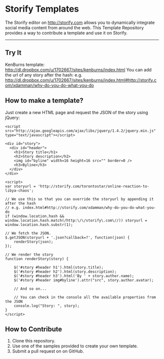 # Storify Templates

The Storify editor on http://storify.com allows you to dynamically integrate social media content from around the web.
This Template Repository provides a way to contribute a template and use it on Storify.

---------------------

## Try It
KenBurns template: http://dl.dropbox.com/u/1702667/sites/kenburns/index.html
You can add the url of any story after the hash:
e.g. http://dl.dropbox.com/u/1702667/sites/kenburns/index.html#http://storify.com/xdamman/why-do-you-do-what-you-do

## How to make a template?

Just create a new HTML page and request the JSON of the story using jQuery:

    <script src="http://ajax.googleapis.com/ajax/libs/jquery/1.4.2/jquery.min.js" type="text/javascript"></script>
  
    <div id="story">
      <div id="header">
        <h1>Story title</h1>
        <h2>Story description</h2>
        <img id="byline" width=16 height=16 src="" border=0 />
        <h3>Byline</h3>
      </div>
    </div>
  
    <script>
    var storyurl = 'http://storify.com/torontostar/online-reaction-to-libya-chaos';
    
    // We use this so that you can override the storyurl by appending it after the hash
    // e.g. index.html#http://storify.com/xdamman/why-do-you-do-what-you-do
    if (window.location.hash && window.location.hash.match(/http:\/\/storify\.com\//)) storyurl = window.location.hash.substr(1);

    // We fetch the JSON. 
    $.getJSON(storyurl + '.json?callback=?', function(json) {
    	renderStory(json);
    });

    // We render the story
    function renderStory(story) {

    	$('#story #header h1').html(story.title);
    	$('#story #header h2').html(story.description);
    	$('#story #header h3').html('By ' + story.author.name);
    	$('#story #header img#byline').attr("src", story.author.avatar);
  
    	// And so on...

    	// You can check in the console all the available properties from the JSON
    	console.log("Story: ", story);
  	}
    </script>

## How to Contribute

1. Clone this repository.
1. Use one of the samples provided to create your own template.
1. Submit a pull request on on GitHub.

